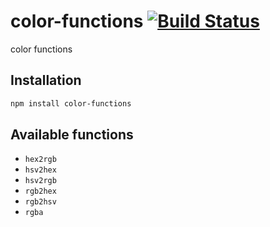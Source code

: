 # color-functions [![Build Status](https://travis-ci.org/pqx/color-functions.svg)](https://travis-ci.org/pqx/color-functions)
color functions
## Installation
``` sh
npm install color-functions
```
## Available functions
+ `hex2rgb`
+ `hsv2hex`
+ `hsv2rgb`
+ `rgb2hex`
+ `rgb2hsv`
+ `rgba`
